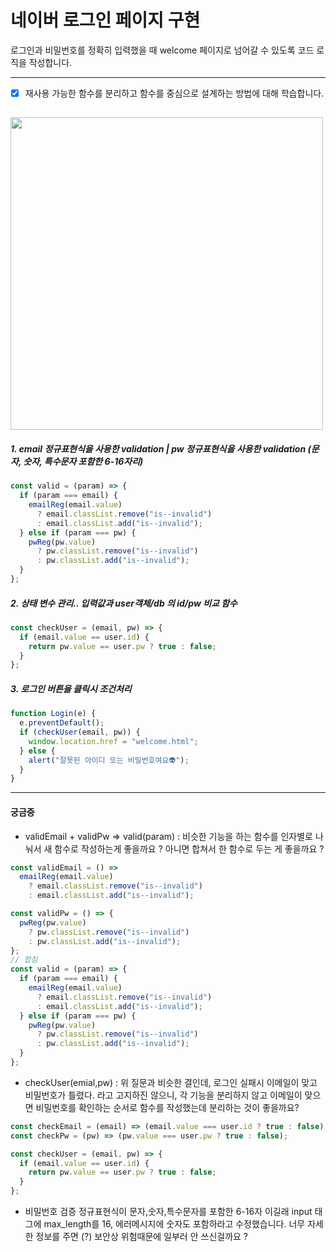 # 네이버 로그인 페이지 구현

로그인과 비밀번호를 정확히 입력했을 때 welcome 페이지로 넘어갈 수 있도록 코드 로직을 작성합니다.

---

- [x] 재사용 가능한 함수를 분리하고 함수를 중심으로 설계하는 방법에 대해 학습합니다.

## <img width="500" src="https://github.com/jio-ping/js-work/assets/134420660/a3d5e8f6-8d9e-4be4-9d86-a76727a7a241">

##### 1. email 정규표현식을 사용한 validation | pw 정규표현식을 사용한 validation (문자, 숫자, 특수문자 포함한 6-16자리)

```js
const valid = (param) => {
  if (param === email) {
    emailReg(email.value)
      ? email.classList.remove("is--invalid")
      : email.classList.add("is--invalid");
  } else if (param === pw) {
    pwReg(pw.value)
      ? pw.classList.remove("is--invalid")
      : pw.classList.add("is--invalid");
  }
};
```

##### 2. 상태 변수 관리.. 입력값과 user객체/db 의 id/pw 비교 함수

```js
const checkUser = (email, pw) => {
  if (email.value == user.id) {
    return pw.value == user.pw ? true : false;
  }
};
```

##### 3. 로그인 버튼을 클릭시 조건처리

```js
function Login(e) {
  e.preventDefault();
  if (checkUser(email, pw)) {
    window.location.href = "welcome.html";
  } else {
    alert("잘못된 아이디 또는 비밀번호여요👽");
  }
}
```

---

#### 궁금증

- validEmail + validPw => valid(param) : 비슷한 기능을 하는 함수를 인자별로 나눠서 새 함수로 작성하는게 좋을까요 ? 아니면 합쳐서 한 함수로 두는 게 좋을까요 ?

```js
const validEmail = () =>
  emailReg(email.value)
    ? email.classList.remove("is--invalid")
    : email.classList.add("is--invalid");

const validPw = () => {
  pwReg(pw.value)
    ? pw.classList.remove("is--invalid")
    : pw.classList.add("is--invalid");
};
// 합침
const valid = (param) => {
  if (param === email) {
    emailReg(email.value)
      ? email.classList.remove("is--invalid")
      : email.classList.add("is--invalid");
  } else if (param === pw) {
    pwReg(pw.value)
      ? pw.classList.remove("is--invalid")
      : pw.classList.add("is--invalid");
  }
};
```

- checkUser(emial,pw) : 위 질문과 비슷한 결인데, 로그인 실패시 이메일이 맞고 비밀번호가 틀렸다. 라고 고지하진 않으니, 각 기능을 분리하지 않고 이메일이 맞으면 비밀번호를 확인하는 순서로 함수를 작성했는데 분리하는 것이 좋을까요?

```js
const checkEmail = (email) => (email.value === user.id ? true : false);
const checkPw = (pw) => (pw.value === user.pw ? true : false);

const checkUser = (email, pw) => {
  if (email.value == user.id) {
    return pw.value == user.pw ? true : false;
  }
};
```

- 비밀번호 검증 정규표현식이 문자,숫자,특수문자를 포함한 6-16자 이길래
  input 태그에 max_length를 16, 에러메시지에 숫자도 포함하라고 수정했습니다. 너무 자세한 정보를 주면 (?) 보안상 위험때문에 일부러 안 쓰신걸까요 ?
